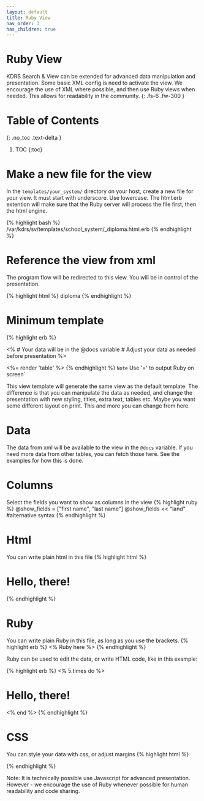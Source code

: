```yaml
---
layout: default
title: Ruby View
nav_order: 3
has_children: true
---
```

# Ruby View
KDRS Search & View can be extended for advanced data manipulation and presentation. Some basic XML config is need to activate the view. We encourage the use of XML where possible, and then use Ruby views when needed. This allows for readability in the community.
{: .fs-6 .fw-300 }

# Table of Contents
{: .no_toc .text-delta }

1. TOC
{:toc}

# Make a new file for the view
In the `templates/your_system/` directory on your host, create a new file for your view. It must start with underscore. Use lowercase. The html.erb extention will make sure that the Ruby server will process the file first, then the html engine.

{% highlight bash %}
/var/kdrs/sv/templates/school_system/_diploma.html.erb
{% endhighlight %}

# Reference the view from xml
The program flow will be redirected to this view. You will be in control of the presentation.

{% highlight html %}
    <table>
        <rubyview>diploma</rubyview>
{% endhighlight %}

# Minimum template

{% highlight erb %}
<!-- DATA PREPARATION -->
<% 
    # Your data will be in the @docs variable
    # Adjust your data as needed before presentation
%>

<!-- DATA PRESENTATION -->
<%= render 'table' %>
{% endhighlight %}
`Note` Use '=' to output Ruby on screen`

This view template will generate the same view as the default template.
The difference is that you can manipulate the data as needed, and change the presentation with new styling, titles, extra text, tables etc. Maybe you want some different layout on print. This and more you can change from here.


# Data
The data from xml will be available to the view in the `@docs` variable. If you need more data from other tables, you can fetch those here. See the examples for how this is done.

# Columns
Select the fields you want to show as columns in the view
{% highlight ruby %}
    @show_fields = ["first name", "last name"] 
    @show_fields  <<  "land"  #alternative syntax 
{% endhighlight %}



# Html
You can write plain html in this file
{% highlight html %}
    <h1>Hello, there!</h1>
{% endhighlight %}

# Ruby
You can write plain Ruby in this file, as long as you use the brackets.
{% highlight erb %}
    <% Ruby here %>
{% endhighlight %}


Ruby can be used to edit the data, or write HTML code, like in this example:

{% highlight erb %}
<% 5.times do %>
    <h1>Hello, there!</h1>
<% end %>
{% endhighlight %}


# CSS
You can style your data with css, or adjust margins
{% highlight html %}
<style>    
  .my-style {
    background-color: lightgray;
    font-size: larger;
    /* vscode editor will help suggest what to write here */
    /* you can also use chatgpt to write css */
  }
</style>
{% endhighlight %}

Note: It is technically possible use Javascript for advanced presentation. However - we encourage the use of Ruby whenever possible for human readability and code sharing.

